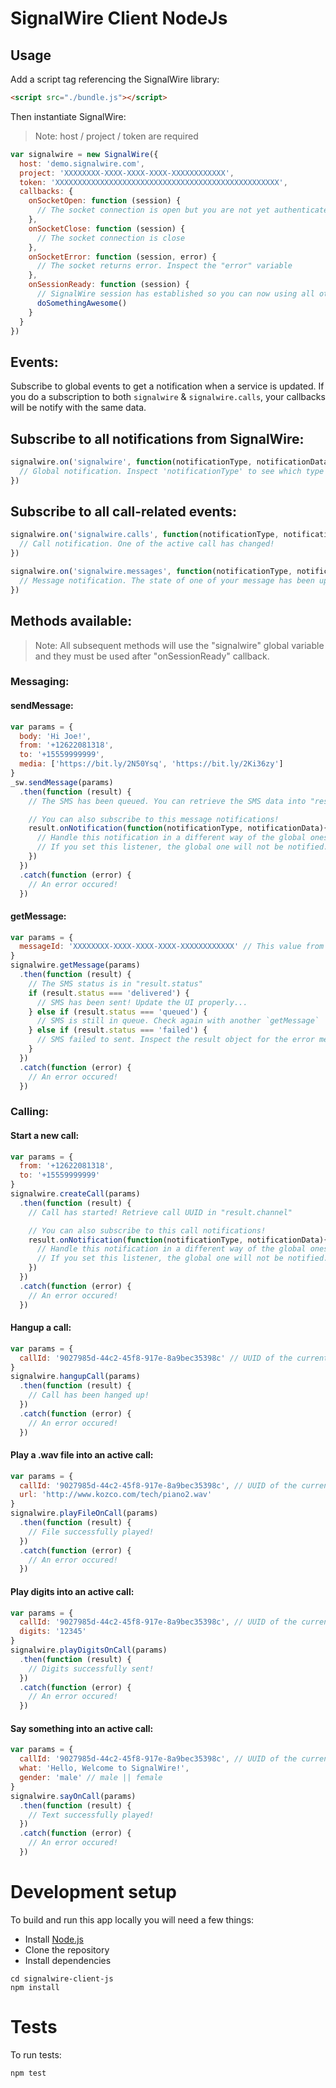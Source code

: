 # SignalWire Client NodeJs

## Usage
Add a script tag referencing the SignalWire library:
```html
<script src="./bundle.js"></script>
```

Then instantiate SignalWire:
> Note: host / project / token are required

```javascript
var signalwire = new SignalWire({
  host: 'demo.signalwire.com',
  project: 'XXXXXXXX-XXXX-XXXX-XXXX-XXXXXXXXXXXX',
  token: 'XXXXXXXXXXXXXXXXXXXXXXXXXXXXXXXXXXXXXXXXXXXXXXXXXX',
  callbacks: {
    onSocketOpen: function (session) {
      // The socket connection is open but you are not yet authenticated with the SignalWire system
    },
    onSocketClose: function (session) {
      // The socket connection is close
    },
    onSocketError: function (session, error) {
      // The socket returns error. Inspect the "error" variable
    },
    onSessionReady: function (session) {
      // SignalWire session has established so you can now using all other methods..
      doSomethingAwesome()
    }
  }
})
```

## Events:

Subscribe to global events to get a notification when a service is updated.
If you do a subscription to both `signalwire` & `signalwire.calls`, your callbacks will be notify with the same data.

## Subscribe to all notifications from SignalWire:
```javascript
signalwire.on('signalwire', function(notificationType, notificationData){
  // Global notification. Inspect 'notificationType' to see which type of notification is (call || message || ..)
})
```

## Subscribe to all call-related events:
```javascript
signalwire.on('signalwire.calls', function(notificationType, notificationData){
  // Call notification. One of the active call has changed!
})
```

```javascript
signalwire.on('signalwire.messages', function(notificationType, notificationData){
  // Message notification. The state of one of your message has been updated!
})
```

## Methods available:

> Note: All subsequent methods will use the "signalwire" global variable and they must be used after "onSessionReady" callback.

### Messaging:

#### sendMessage:
```javascript
var params = {
  body: 'Hi Joe!',
  from: '+12622081318',
  to: '+15559999999',
  media: ['https://bit.ly/2N50Ysq', 'https://bit.ly/2Ki36zy']
}
_sw.sendMessage(params)
  .then(function (result) {
    // The SMS has been queued. You can retrieve the SMS data into "result"

    // You can also subscribe to this message notifications!
    result.onNotification(function(notificationType, notificationData){
      // Handle this notification in a different way of the global ones.
      // If you set this listener, the global one will not be notified.
    })
  })
  .catch(function (error) {
    // An error occured!
  })
```

#### getMessage:
```javascript
var params = {
  messageId: 'XXXXXXXX-XXXX-XXXX-XXXX-XXXXXXXXXXXX' // This value from the previous `sendMessage` Promise
}
signalwire.getMessage(params)
  .then(function (result) {
    // The SMS status is in "result.status"
    if (result.status === 'delivered') {
      // SMS has been sent! Update the UI properly...
    } else if (result.status === 'queued') {
      // SMS is still in queue. Check again with another `getMessage`
    } else if (result.status === 'failed') {
      // SMS failed to sent. Inspect the result object for the error message: `result`
    }
  })
  .catch(function (error) {
    // An error occured!
  })
```

### Calling:

#### Start a new call:
```javascript
var params = {
  from: '+12622081318',
  to: '+15559999999'
}
signalwire.createCall(params)
  .then(function (result) {
    // Call has started! Retrieve call UUID in "result.channel"

    // You can also subscribe to this call notifications!
    result.onNotification(function(notificationType, notificationData){
      // Handle this notification in a different way of the global ones.
      // If you set this listener, the global one will not be notified.
    })
  })
  .catch(function (error) {
    // An error occured!
  })
```

#### Hangup a call:
```javascript
var params = {
  callId: '9027985d-44c2-45f8-917e-8a9bec35398c' // UUID of the current call
}
signalwire.hangupCall(params)
  .then(function (result) {
    // Call has been hanged up!
  })
  .catch(function (error) {
    // An error occured!
  })
```

#### Play a .wav file into an active call:
```javascript
var params = {
  callId: '9027985d-44c2-45f8-917e-8a9bec35398c', // UUID of the current call
  url: 'http://www.kozco.com/tech/piano2.wav'
}
signalwire.playFileOnCall(params)
  .then(function (result) {
    // File successfully played!
  })
  .catch(function (error) {
    // An error occured!
  })
```

#### Play digits into an active call:
```javascript
var params = {
  callId: '9027985d-44c2-45f8-917e-8a9bec35398c', // UUID of the current call
  digits: '12345'
}
signalwire.playDigitsOnCall(params)
  .then(function (result) {
    // Digits successfully sent!
  })
  .catch(function (error) {
    // An error occured!
  })
```

#### Say something into an active call:
```javascript
var params = {
  callId: '9027985d-44c2-45f8-917e-8a9bec35398c', // UUID of the current call
  what: 'Hello, Welcome to SignalWire!',
  gender: 'male' // male || female
}
signalwire.sayOnCall(params)
  .then(function (result) {
    // Text successfully played!
  })
  .catch(function (error) {
    // An error occured!
  })
```

# Development setup
To build and run this app locally you will need a few things:
- Install [Node.js](https://nodejs.org/en/)
- Clone the repository
- Install dependencies
```
cd signalwire-client-js
npm install
```

# Tests
To run tests:
```
npm test
```
